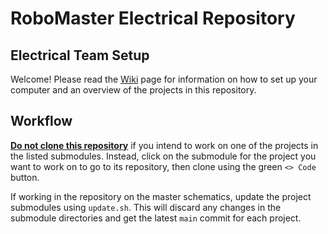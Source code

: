 # RoboMaster Electrical Repository

## Electrical Team Setup 

Welcome!
Please read the [Wiki]( https://github.com/ut-ras/robomaster_electrical/wiki) page for information on how to set up your computer and an overview of the projects in this repository.

## Workflow

<ins>**Do not clone this repository**</ins> if you intend to work on one of the projects in the listed submodules.
Instead, click on the submodule for the project you want to work on to go to its repository, then clone using the green `<> Code` button.

If working in the repository on the master schematics, update the project submodules using `update.sh`. This will discard any changes in the submodule directories and get the latest `main` commit for each project.
